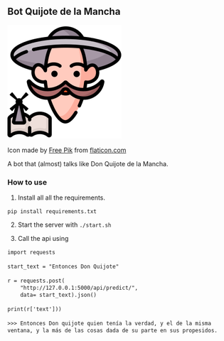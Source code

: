 ## Bot Quijote de la Mancha 

![Don quijote logo](./assets/don-quixote.png)

Icon made by [Free Pik](https://www.flaticon.com/authors/freepik) from [flaticon.com](https://www.flaticon.com/)

A bot that (almost) talks like Don Quijote de la Mancha.

### How to use

1. Install all all the requirements.
```
pip install requirements.txt
```

2. Start the server with `./start.sh`

3. Call the api using

```
import requests

start_text = "Entonces Don Quijote"

r = requests.post(
    "http://127.0.0.1:5000/api/predict/",
    data= start_text).json()

print(r['text']))

>>> Entonces Don quijote quien tenía la verdad, y el de la misma ventana, y la más de las cosas dada de su parte en sus propesidos.
```
